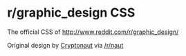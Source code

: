# r/graphic_design CSS

The official CSS of http://www.reddit.com/r/graphic_design/

Original design by [Cryptonaut](http://www.reddit.com/user/Cryptonaut) via [/r/naut](https://www.reddit.com/r/naut)
